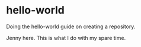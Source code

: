 # hello-world
Doing the hello-world guide on creating a repository. 

Jenny here. This is what I do with my spare time.
